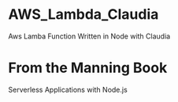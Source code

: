 # AWS_Lambda_Claudia
Aws Lamba Function Written in Node with Claudia

# From the Manning Book 
Serverless Applications with Node.js

